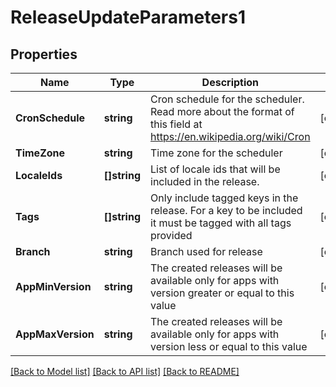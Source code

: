 # ReleaseUpdateParameters1

## Properties

Name | Type | Description | Notes
------------ | ------------- | ------------- | -------------
**CronSchedule** | **string** | Cron schedule for the scheduler. Read more about the format of this field at https://en.wikipedia.org/wiki/Cron | [optional] 
**TimeZone** | **string** | Time zone for the scheduler | [optional] 
**LocaleIds** | **[]string** | List of locale ids that will be included in the release. | [optional] 
**Tags** | **[]string** | Only include tagged keys in the release. For a key to be included it must be tagged with all tags provided | [optional] 
**Branch** | **string** | Branch used for release | [optional] 
**AppMinVersion** | **string** | The created releases will be available only for apps with version greater or equal to this value | [optional] 
**AppMaxVersion** | **string** | The created releases will be available only for apps with version less or equal to this value | [optional] 

[[Back to Model list]](../README.md#documentation-for-models) [[Back to API list]](../README.md#documentation-for-api-endpoints) [[Back to README]](../README.md)



